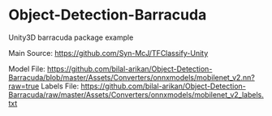 # Object-Detection-Barracuda
Unity3D barracuda package example

Main Source: https://github.com/Syn-McJ/TFClassify-Unity

Model  File: https://github.com/bilal-arikan/Object-Detection-Barracuda/blob/master/Assets/Converters/onnxmodels/mobilenet_v2.nn?raw=true
Labels File: https://github.com/bilal-arikan/Object-Detection-Barracuda/raw/master/Assets/Converters/onnxmodels/mobilenet_v2_labels.txt
